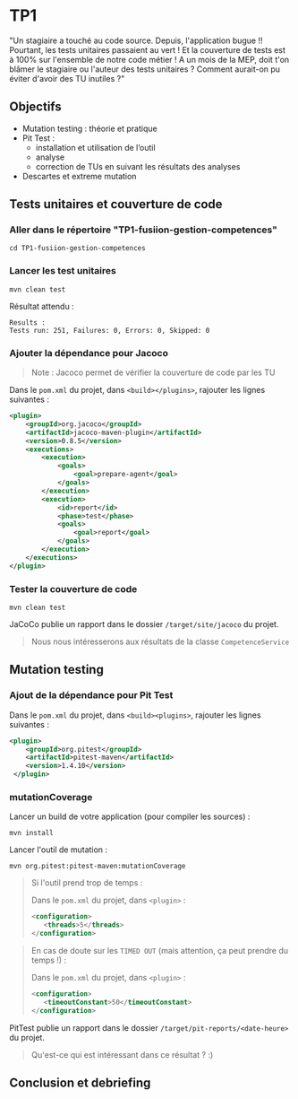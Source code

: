 # TP1

"Un stagiaire a touché au code source. Depuis, l'application bugue !!
Pourtant, les tests unitaires passaient au vert ! Et la couverture de tests est à 100% sur l'ensemble de notre code métier !
A un mois de la MEP, doit t'on blâmer le stagiaire ou l'auteur des tests unitaires ?
Comment aurait-on pu éviter d'avoir des TU inutiles ?"

## Objectifs

* Mutation testing : théorie et pratique
* Pit Test :
  * installation et utilisation de l’outil
  * analyse
  * correction de TUs en suivant les résultats des analyses
* Descartes et extreme mutation

## Tests unitaires et couverture de code

### Aller dans le répertoire "TP1-fusiion-gestion-competences"

```shell
cd TP1-fusiion-gestion-competences
```

### Lancer les test unitaires

```shell
mvn clean test
```

Résultat attendu :

```shell
Results :
Tests run: 251, Failures: 0, Errors: 0, Skipped: 0
```

### Ajouter la dépendance pour Jacoco

> Note : Jacoco permet de vérifier la couverture de code par les TU

Dans le `pom.xml` du projet, dans `<build></plugins>`, rajouter les lignes suivantes :

```xml
<plugin>
    <groupId>org.jacoco</groupId>
    <artifactId>jacoco-maven-plugin</artifactId>
    <version>0.8.5</version>
    <executions>
        <execution>
            <goals>
                <goal>prepare-agent</goal>
            </goals>
        </execution>
        <execution>
            <id>report</id>
            <phase>test</phase>
            <goals>
                <goal>report</goal>
            </goals>
        </execution>
    </executions>
</plugin>
```

### Tester la couverture de code

```shell
mvn clean test
```

JaCoCo publie un rapport dans le dossier `/target/site/jacoco` du projet.
> Nous nous intéresserons aux résultats de la classe `CompetenceService`

## Mutation testing

### Ajout de la dépendance pour Pit Test

Dans le `pom.xml` du projet, dans `<build><plugins>`, rajouter les lignes suivantes :

```xml
<plugin>
    <groupId>org.pitest</groupId>
    <artifactId>pitest-maven</artifactId>
    <version>1.4.10</version>
 </plugin>
```

### mutationCoverage

Lancer un build de votre application (pour compiler les sources) :
```shell
mvn install
```

Lancer l'outil de mutation :

```shell
mvn org.pitest:pitest-maven:mutationCoverage
```
 
> Si l'outil prend trop de temps :
> 
> Dans le `pom.xml` du projet, dans `<plugin>` :
> ```xml
><configuration>
>    <threads>5</threads>
></configuration>
>```

> En cas de doute sur les `TIMED OUT` (mais attention, ça peut prendre du temps !) :
> 
> Dans le `pom.xml` du projet, dans `<plugin>` :
> ```xml
><configuration>
>    <timeoutConstant>50</timeoutConstant>
></configuration>
>```

PitTest publie un rapport dans le dossier `/target/pit-reports/<date-heure>` du projet.
> Qu'est-ce qui est intéressant dans ce résultat ? :)

## Conclusion et debriefing
